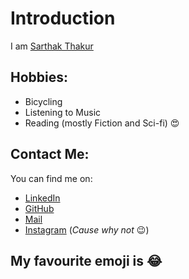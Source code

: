 # Introduction
I am [Sarthak Thakur](https://www.linkedin.com/in/sarthakthakur/)

## Hobbies:
 - Bicycling
 - Listening to Music
 - Reading (mostly Fiction and Sci-fi) :heart_eyes:

## Contact Me:
You can find me on:
 - [LinkedIn](https://www.linkedin.com/in/sarthakthakur/)
 - [GitHub](https://github.com/sarthak247)
 - [Mail](mailto:sarthakthakur.dev@gmail.com?Subject=Via%20mailto)
 - [Instagram](https://www.instagram.com/sarthak.thakur/) (*Cause why not* :wink:)

## My favourite emoji is :joy:
